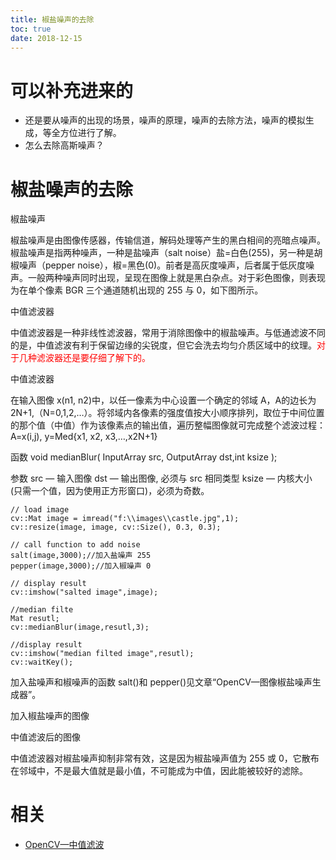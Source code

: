 ```yaml
---
title: 椒盐噪声的去除
toc: true
date: 2018-12-15
---
```

# 可以补充进来的

- 还是要从噪声的出现的场景，噪声的原理，噪声的去除方法，噪声的模拟生成，等全方位进行了解。
- 怎么去除高斯噪声？




# 椒盐噪声的去除


椒盐噪声

椒盐噪声是由图像传感器，传输信道，解码处理等产生的黑白相间的亮暗点噪声。椒盐噪声是指两种噪声，一种是盐噪声（salt noise）盐=白色(255)，另一种是胡椒噪声（pepper noise），椒=黑色(0)。前者是高灰度噪声，后者属于低灰度噪声。一般两种噪声同时出现，呈现在图像上就是黑白杂点。对于彩色图像，则表现为在单个像素 BGR 三个通道随机出现的 255 与 0，如下图所示。



中值滤波器

中值滤波器是一种非线性滤波器，常用于消除图像中的椒盐噪声。与低通滤波不同的是，中值滤波有利于保留边缘的尖锐度，但它会洗去均匀介质区域中的纹理。<span style="color:red;">对于几种滤波器还是要仔细了解下的。</span>


中值滤波器

在输入图像 x(n1, n2)中，以任一像素为中心设置一个确定的邻域 A，A的边长为 2N+1,（N=0,1,2,…）。将邻域内各像素的强度值按大小顺序排列，取位于中间位置的那个值（中值）作为该像素点的输出值，遍历整幅图像就可完成整个滤波过程：A=x(i,j),  y=Med{x1, x2, x3,…,x2N+1}

函数
void medianBlur( InputArray src, OutputArray dst,int ksize );

参数
src — 输入图像
dst — 输出图像, 必须与 src 相同类型
ksize — 内核大小 (只需一个值，因为使用正方形窗口)，必须为奇数。

```
// load image
cv::Mat image = imread("f:\\images\\castle.jpg",1);
cv::resize(image, image, cv::Size(), 0.3, 0.3);

// call function to add noise
salt(image,3000);//加入盐噪声 255
pepper(image,3000);//加入椒噪声 0

// display result
cv::imshow("salted image",image);

//median filte
Mat resutl;
cv::medianBlur(image,resutl,3);

//display result
cv::imshow("median filted image",resutl);
cv::waitKey();
```
加入盐噪声和椒噪声的函数 salt()和 pepper()见文章“OpenCV—图像椒盐噪声生成器”。


加入椒盐噪声的图像



中值滤波后的图像

中值滤波器对椒盐噪声抑制非常有效，这是因为椒盐噪声值为 255 或 0，它散布在邻域中，不是最大值就是最小值，不可能成为中值，因此能被较好的滤除。



# 相关

- [OpenCV—中值滤波](https://blog.csdn.net/iracer/article/details/49384975)
